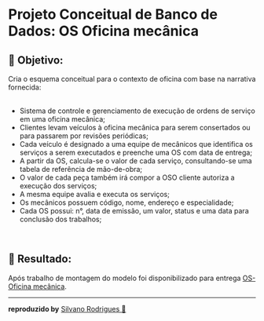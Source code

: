 
#  Projeto Conceitual de Banco de Dados: OS Oficina mecânica


## 📑 Objetivo:

Cria o esquema conceitual para o contexto de oficina com base na narrativa fornecida:<br/>
<br/>
* Sistema de controle e gerenciamento de execução de ordens de serviço em uma oficina mecânica;
* Clientes levam veículos à oficina mecânica para serem consertados ou para passarem por revisões  periódicas;
* Cada veículo é designado a uma equipe de mecânicos que identifica os serviços a serem executados e preenche uma OS com data de entrega;
* A partir da OS, calcula-se o valor de cada serviço, consultando-se uma tabela de referência de mão-de-obra;
* O valor de cada peça também irá compor a OSO cliente autoriza a execução dos serviços;
* A mesma equipe avalia e executa os serviços;
* Os mecânicos possuem código, nome, endereço e especialidade;
* Cada OS possui: n°, data de emissão, um valor, status e uma data para conclusão dos trabalhos;
<br/>

## 📑 Resultado:

Após trabalho de montagem do modelo foi disponibilizado para entrega [OS-Oficina mecânica](OS-oficina-mecanica.png).
<hr/>

**reproduzido by** [Silvano Rodrigues 🖖](https://github.com/Silvanors)

  
